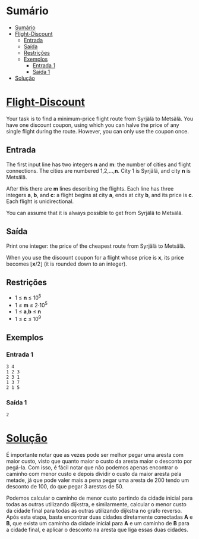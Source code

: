 # Sumário

- [Sumário](#sumário)
- [Flight-Discount](#flight-discount)
  - [Entrada](#entrada)
  - [Saída](#saída)
  - [Restrições](#restrições)
  - [Exemplos](#exemplos)
    - [Entrada 1](#entrada-1)
    - [Saída 1](#saída-1)
- [Solução](#solução)

# [Flight-Discount](https://cses.fi/problemset/task/1195)

Your task is to find a minimum-price flight route from Syrjälä to Metsälä. You have one discount coupon, using which you can halve the price of any single flight during the route. However, you can only use the coupon once.

## Entrada

The first input line has two integers **n** and **m**: the number of cities and flight connections. The cities are numbered 1,2,…,**n**. City 1 is Syrjälä, and city **n** is Metsälä.

After this there are **m** lines describing the flights. Each line has three integers **a**, **b**, and **c**: a flight begins at city **a**, ends at city **b**, and its price is **c**. Each flight is unidirectional.

You can assume that it is always possible to get from Syrjälä to Metsälä.

## Saída

Print one integer: the price of the cheapest route from Syrjälä to Metsälä.

When you use the discount coupon for a flight whose price is **x**, its price becomes ⌊**x**/2⌋ (it is rounded down to an integer).

## Restrições

- 1 ≤ **n** ≤ 10<sup>5</sup>
- 1 ≤ **m** ≤ 2⋅10<sup>5</sup>
- 1 ≤ **a**,**b** ≤ **n**
- 1 ≤ **c** ≤ 10<sup>9</sup>

## Exemplos

### Entrada 1
```
3 4
1 2 3
2 3 1
1 3 7
2 1 5
```

### Saída 1
```
2
```

# [Solução](./solution.cpp)

É importante notar que as vezes pode ser melhor pegar uma aresta com maior custo, visto que quanto maior o custo da aresta maior o desconto por pegá-la. Com isso, é fácil notar que não podemos apenas encontrar o caminho com menor custo e depois dividir o custo da maior aresta pela metade, já que pode valer mais a pena pegar uma aresta de 200 tendo um desconto de 100, do que pegar 3 arestas de 50.

Podemos calcular o caminho de menor custo partindo da cidade inicial para todas as outras utilizando dijkstra, e similarmente, calcular o menor custo da cidade final para todas as outras utilizando dijkstra no grafo reverso. Após esta etapa, basta encontrar duas cidades diretamente conectadas **A** e **B**, que exista um caminho da cidade inicial para **A** e um caminho de **B** para a cidade final, e aplicar o desconto na aresta que liga essas duas cidades.
